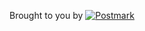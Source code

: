 <p>Brought to you by 
<a href="http://postmarkapp.com">
<img src="http://assets.wildbit.com/postmark/misc/postmark.svg" alt="Postmark" style="margin-bottom: -2px" >
</a></p>